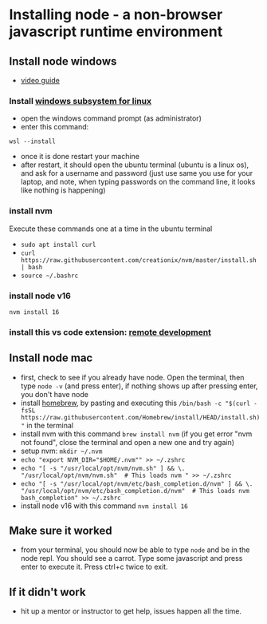 
# Installing node - a non-browser javascript runtime environment

## Install node windows

- [video guide](https://www.youtube.com/watch?v=YCuf_Bo3XaQ)

### Install [windows subsystem for linux](https://docs.microsoft.com/en-us/windows/wsl/install)
- open the windows command prompt (as administrator)
- enter this command: 
```
wsl --install
```
- once it is done restart your machine
- after restart, it should open the ubuntu terminal (ubuntu is a linux os), and ask for a username and password (just use same you use for your laptop, and note, when typing passwords on the command line, it looks like nothing is happening)

### install nvm
Execute these commands one at a time in the ubuntu terminal
- `sudo apt install curl`
- `curl https://raw.githubusercontent.com/creationix/nvm/master/install.sh | bash`
- `source ~/.bashrc`

### install node v16
```
nvm install 16
```
### install this vs code extension: [remote development](https://marketplace.visualstudio.com/items?itemName=ms-vscode-remote.vscode-remote-extensionpack)

## Install node mac

- first, check to see if you already have node. Open the terminal, then type `node -v` (and press enter), if nothing shows up after pressing enter, you don't have node
- install [homebrew](https://brew.sh/), by pasting and executing this `/bin/bash -c "$(curl -fsSL https://raw.githubusercontent.com/Homebrew/install/HEAD/install.sh)"` in the terminal
- install nvm with this command `brew install nvm` (if you get error "nvm not found", close the terminal and open a new one and try again)
- setup nvm: `mkdir ~/.nvm`
- ```echo "export NVM_DIR="$HOME/.nvm"" >> ~/.zshrc```
- ```echo "[ -s "/usr/local/opt/nvm/nvm.sh" ] && \. "/usr/local/opt/nvm/nvm.sh"  # This loads nvm " >> ~/.zshrc```
- ```echo "[ -s "/usr/local/opt/nvm/etc/bash_completion.d/nvm" ] && \. "/usr/local/opt/nvm/etc/bash_completion.d/nvm"  # This loads nvm bash_completion" >> ~/.zshrc```
- install node v16 with this command `nvm install 16`

## Make sure it worked

- from your terminal, you should now be able to type `node` and be in the node repl. You should see a carrot. Type some javascript and press enter to execute it. Press ctrl+c twice to exit.

## If it didn't work

- hit up a mentor or instructor to get help, issues happen all the time.
